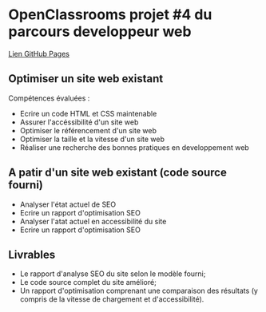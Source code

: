 # OpenClassrooms projet #4 du parcours developpeur web

[Lien GitHub Pages](https://jeanmarcj.github.io/JeanMarcJuif_4_09022021-2/)

## Optimiser un site web existant

Compétences évaluées :
- Ecrire un code HTML et CSS maintenable
- Assurer l'accéssibilité d'un site web
- Optimiser le référencement d'un site web
- Optimiser la taille et la vitesse d'un site web
- Réaliser une recherche des bonnes pratiques en developpement web

## A patir d'un site web existant (code source fourni)
- Analyser l'état actuel de SEO
- Ecrire un rapport d'optimisation SEO
- Analyser l'atat actuel en accessibilité du site
- Ecrire un rapport d'optimisation SEO

## Livrables
- Le rapport d'analyse SEO du site selon le modèle fourni;
- Le code source complet du site amélioré;
- Un rapport d'optimisation comprenant une comparaison des résultats (y compris de la vitesse de chargement et d'accessibilité).